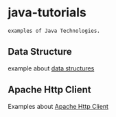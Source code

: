 # java-tutorials
    examples of Java Technologies.
    
## Data Structure
example about [data structures](./data-structure/README.md)

## Apache Http Client
Examples about [Apache Http Client](./apache-http-client/README.md)